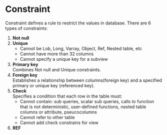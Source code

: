 # Constraint

Constraint defines a rule to restrict the values in database. There are 6 types of constraints:

1. __Not null__
2. __Unique__
    + Cannot be Lob, Long, Varray, Object, Ref, Nested table, etc
    + Cannot have more than 32 columns
    + Cannot specify a unique key for a subview
3. __Primary key__  
   Combines Not null and Unique constraints.
4. __Foreign key__  
   Establishes a relationship between columns(foreign key) and a specified primary or unique key (referenced key).
5. __Check__  
   Specifies a condition that each row in the table must:
    + Cannot contain: sub queries, scalar sub queries, calls to function that is not deterministic, user-defined functions, nested table columns or attribute, pseucocolumns
    + Cannot refer to other table
    + Cannot add check constrains for view
6. __REF__
